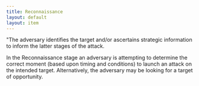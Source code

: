 ```yaml
---
title: Reconnaissance
layout: default
layout: item
---
```


<p>"The adversary identifies the target and/or ascertains strategic information to inform the latter stages of the attack.</p>
<p>In the Reconnaissance stage an adversary is attempting to determine the correct moment (based upon timing and conditions) to launch an attack on the intended target. Alternatively, the adversary may be looking for a target of opportunity.</p>